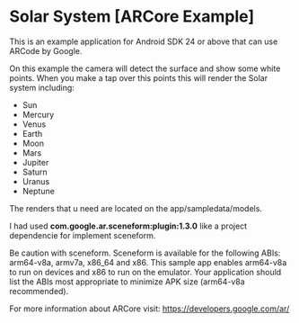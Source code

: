 # Solar System [ARCore Example]
This is an example application for Android SDK 24 or above that can use ARCode by Google. 

On this example the camera will detect the surface and show some white points. When you make a tap over this points this will render the Solar system including:
- Sun
- Mercury
- Venus
- Earth
- Moon
- Mars
- Jupiter
- Saturn
- Uranus
- Neptune

The renders that u need are located on the app/sampledata/models.

I had used <b>com.google.ar.sceneform:plugin:1.3.0</b> like a project dependencie for implement sceneform.

Be caution with sceneform. Sceneform is available for the following ABIs: arm64-v8a, armv7a, x86_64 and x86. This sample app enables arm64-v8a to run on devices and x86 to run on the emulator. Your application should list the ABIs most appropriate to minimize APK size (arm64-v8a recommended).

For more information about ARCore visit: https://developers.google.com/ar/

